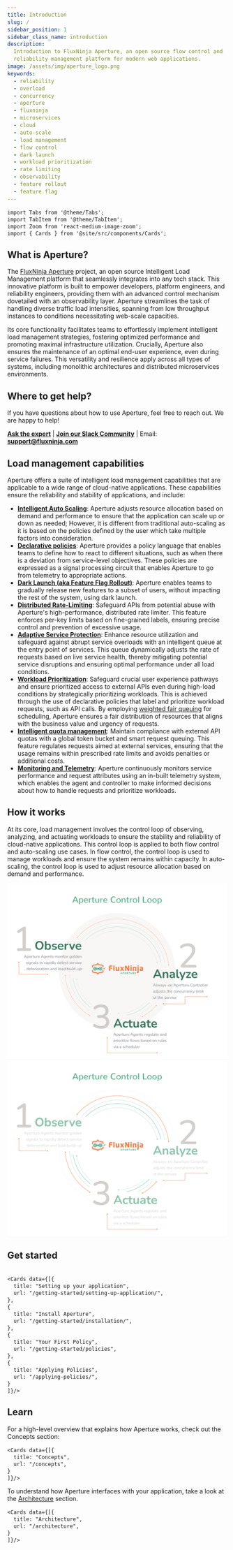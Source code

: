 ```yaml
---
title: Introduction
slug: /
sidebar_position: 1
sidebar_class_name: introduction
description:
  Introduction to FluxNinja Aperture, an open source flow control and
  reliability management platform for modern web applications.
image: /assets/img/aperture_logo.png
keywords:
  - reliability
  - overload
  - concurrency
  - aperture
  - fluxninja
  - microservices
  - cloud
  - auto-scale
  - load management
  - flow control
  - dark launch
  - workload prioritization
  - rate limiting
  - observability
  - feature rollout
  - feature flag
---
```


```mdx-code-block
import Tabs from '@theme/Tabs';
import TabItem from '@theme/TabItem';
import Zoom from 'react-medium-image-zoom';
import { Cards } from '@site/src/components/Cards';
```

## What is Aperture?

The [FluxNinja Aperture](https://github.com/fluxninja/aperture) project, an open
source Intelligent Load Management platform that seamlessly integrates into any
tech stack. This innovative platform is built to empower developers, platform
engineers, and reliability engineers, providing them with an advanced control
mechanism dovetailed with an observability layer. Aperture streamlines the task
of handling diverse traffic load intensities, spanning from low throughput
instances to conditions necessitating web-scale capacities.

Its core functionality facilitates teams to effortlessly implement intelligent
load management strategies, fostering optimized performance and promoting
maximal infrastructure utilization. Crucially, Aperture also ensures the
maintenance of an optimal end-user experience, even during service failures.
This versatility and resilience apply across all types of systems, including
monolithic architectures and distributed microservices environments.

<!-- vale off -->

## Where to get help?

<!-- vale on -->

If you have questions about how to use Aperture, feel free to reach out. We are
happy to help!

<!-- vale off -->

[**Ask the expert**](https://calendly.com/desaijai/fluxninja-meeting) |
[**Join our Slack Community**](https://join.slack.com/t/fluxninja-aperture/shared_invite/zt-1vm2t2yjb-AG8rzKkB5TpPmqihJB6YYw)
| Email: [**support@fluxninja.com**](mailto:support@fluxninja.com)

<!-- vale on -->

## Load management capabilities

Aperture offers a suite of intelligent load management capabilities that are
applicable to a wide range of cloud-native applications. These capabilities
ensure the reliability and stability of applications, and include:

- [**Intelligent Auto Scaling**](./applying-policies/auto-scale/auto-scale.md):
  Aperture adjusts resource allocation based on demand and performance to ensure
  that the application can scale up or down as needed; However, it is different
  from traditional auto-scaling as it is based on the policies defined by the
  user which take multiple factors into consideration.
- [**Declarative policies**](./concepts/policy/policy.md): Aperture provides a
  policy language that enables teams to define how to react to different
  situations, such as when there is a deviation from service-level objectives.
  These policies are expressed as a signal processing circuit that enables
  Aperture to go from telemetry to appropriate actions.
- [**Dark Launch (aka Feature Flag Rollout)**](./applying-policies/feature-rollout/feature-rollout.md):
  Aperture enables teams to gradually release new features to a subset of users,
  without impacting the rest of the system, using dark launch.
- [**Distributed Rate-Limiting**](./applying-policies/rate-limiting/rate-limiting.md):
  Safeguard APIs from potential abuse with Aperture's high-performance,
  distributed rate limiter. This feature enforces per-key limits based on
  fine-grained labels, ensuring precise control and prevention of excessive
  usage.
- [**Adaptive Service Protection**](./applying-policies/service-protection/basic-service-protection.md):
  Enhance resource utilization and safeguard against abrupt service overloads
  with an intelligent queue at the entry point of services. This queue
  dynamically adjusts the rate of requests based on live service health, thereby
  mitigating potential service disruptions and ensuring optimal performance
  under all load conditions.
- [**Workload Prioritization**](./applying-policies/service-protection/workload-prioritization.md):
  Safeguard crucial user experience pathways and ensure prioritized access to
  external APIs even during high-load conditions by strategically prioritizing
  workloads. This is achieved through the use of declarative policies that label
  and prioritize workload requests, such as API calls. By employing
  [weighted fair queuing](https://en.wikipedia.org/wiki/Weighted_fair_queueing)
  for scheduling, Aperture ensures a fair distribution of resources that aligns
  with the business value and urgency of requests.
- [**Intelligent quota management**](./applying-policies/quota-scheduler/quota-scheduler.md):
  Maintain compliance with external API quotas with a global token bucket and
  smart request queuing. This feature regulates requests aimed at external
  services, ensuring that the usage remains within prescribed rate limits and
  avoids penalties or additional costs.
- [**Monitoring and Telemetry**](./reference/observability/observability.md):
  Aperture continuously monitors service performance and request attributes
  using an in-built telemetry system, which enables the agent and controller to
  make informed decisions about how to handle requests and prioritize workloads.

## How it works

At its core, load management involves the control loop of observing, analyzing,
and actuating workloads to ensure the stability and reliability of cloud-native
applications. This control loop is applied to both flow control and auto-scaling
use cases. In flow control, the control loop is used to manage workloads and
ensure the system remains within capacity. In auto-scaling, the control loop is
used to adjust resource allocation based on demand and performance.

![Aperture Control Loop](assets/img/oaalight.png#gh-light-mode-only)
![Aperture Control Loop](assets/img/oaadark.png#gh-dark-mode-only)

## Get started

```mdx-code-block

<Cards data={[{
  title: "Setting up your application",
  url: "/getting-started/setting-up-application/",
},
{
  title: "Install Aperture",
  url: "/getting-started/installation/",
},
{
  title: "Your First Policy",
  url: "/getting-started/policies",
},
{
  title: "Applying Policies",
  url: "/applying-policies/",
}
]}/>

```

## Learn

For a high-level overview that explains how Aperture works, check out the
Concepts section:

```mdx-code-block
<Cards data={[{
  title: "Concepts",
  url: "/concepts",
}
]}/>
```

<!-- vale off -->

To understand how Aperture interfaces with your application, take a look at the
[Architecture](/architecture/architecture.md) section.

```mdx-code-block
<Cards data={[{
  title: "Architecture",
  url: "/architecture",
}
]}/>
```
